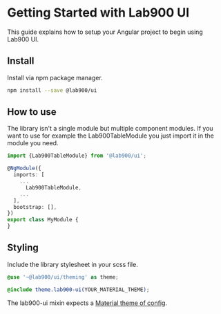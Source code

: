 # Getting Started with Lab900 UI

This guide explains how to setup your Angular project to begin using Lab900 UI.

## Install

Install via npm package manager.

```bash
npm install --save @lab900/ui
```

## How to use

The library isn't a single module but multiple component modules.
If you want to use for example the Lab900TableModule you just import it in the module you need.

```ts
import {Lab900TableModule} from '@lab900/ui';

@NgModule({
  imports: [
    ...
      Lab900TableModule,
    ...
  ],
  bootstrap: [],
})
export class MyModule {
}
```

## Styling

Include the library stylesheet in your scss file.

```scss
@use '~@lab900/ui/theming' as theme;

@include theme.lab900-ui(YOUR_MATERIAL_THEME);
```

The lab900-ui mixin expects a [Material theme of config](https://material.angular.io/guide/theming).
